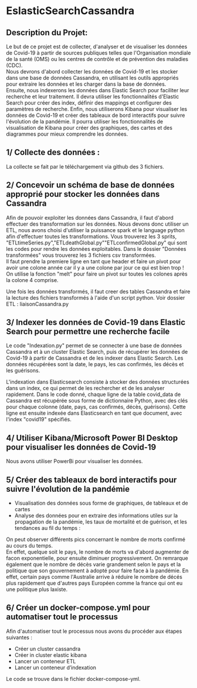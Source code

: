 # EslasticSearchCassandra  
## Description du Projet:  
Le but de ce projet est de collecter, d'analyser et de visualiser les données de Covid-19 à partir de
sources publiques telles que l'Organisation mondiale de la santé (OMS) ou les centres de contrôle et de
prévention des maladies (CDC).  
Nous devrons d'abord collecter les données de Covid-19 et les stocker dans une base de données
Cassandra, en utilisant les outils appropriés pour extraire les données et les charger dans la base de
données.  
Ensuite, nous indexerons les données dans Elastic Search pour faciliter leur recherche et leur
traitement. Il devra utiliser les fonctionnalités d'Elastic Search pour créer des index, définir des
mappings et configurer des paramètres de recherche.
Enfin, nous utiliserons Kibana pour visualiser les données de Covid-19 et créer des tableaux de
bord interactifs pour suivre l'évolution de la pandémie. Il pourra utiliser les fonctionnalités de
visualisation de Kibana pour créer des graphiques, des cartes et des diagrammes pour mieux
comprendre les données.

## 1/ Collecte des données :   
La collecte se fait par le téléchargement via github des 3 fichiers.  

## 2/ Concevoir un schéma de base de données approprié pour stocker les données dans Cassandra  
Afin de pouvoir exploiter les données dans Cassandra,  il faut d'abord effectuer des transformation sur les données. 
Nous devons donc utiliser un ETL, nous avons choisi d'utiliser la puissance spark et le language python afin d'effectuer toutes les transformations.
Vous trouverez les 3 sprits, "ETLtimeSeries.py","ETLdeathGlobal.py""ETLconfirmedGlobal.py" qui sont les codes pour rendre les données exploitables. Dans le dossier "Données transformées" vous trouverez les 3 fichiers csv transformées.  
Il faut prendre la premiere ligne en tant que header et faire un pivot pour avoir une colone année car il y a une colone par jour ce qui est bien trop !  
On utilise la fonction "melt" pour faire un pivot sur toutes les colones après la colone 4 comprise. 

Une fois les données transformés, il faut creer des tables Cassandra et faire la lecture des fichiers transformés à l'aide d'un script python. Voir dossier ETL : liaisonCassandra.py  


## 3/ Indexer les données de Covid-19 dans Elastic Search pour permettre une recherche facile  

Le code "Indexation.py" permet de se connecter à une base de données Cassandra et à un cluster Elastic Search, puis de récupérer les données de Covid-19 à partir de Cassandra et de les indexer dans Elastic Search. Les données récupérées sont la date, le pays, les cas confirmés, les décès et les guérisons.

L'indexation dans Elasticsearch consiste à stocker des données structurées dans un index, ce qui permet de les rechercher et de les analyser rapidement. Dans le code donné, chaque ligne de la table covid_data de Cassandra est récupérée sous forme de dictionnaire Python, avec des clés pour chaque colonne (date, pays, cas confirmés, décès, guérisons). Cette ligne est ensuite indexée dans Elasticsearch en tant que document, avec l'index "covid19" spécifiés. 


## 4/ Utiliser Kibana/Microsoft Power BI Desktop pour visualiser les données de Covid-19  
  Nous avons utiliser PowerBi pour visualiser les données.

## 5/ Créer des tableaux de bord interactifs pour suivre l'évolution de la pandémie  
* Visualisation des données sous forme de graphiques, de tableaux et de cartes
* Analyse des données pour en extraire des informations utiles sur la propagation de la
pandémie, les taux de mortalité et de guérison, et les tendances au fil du temps :  

On peut observer différents pics concernant le nombre de morts confirmé au cours du temps.   
En effet, quelque soit le pays, le nombre de morts va d'abord augmenter de facon exponentielle, pour ensuite diminuer progressivement. 
On remrarque également que le nombre de décès varie grandement selon le pays et la politique que son gouvernement à adopté pour faire face à la pandémie. 
En effet, certain pays comme l'Australie arrive à réduire le nombre de décés plus rapidement que d'autres pays Européen comme la france qui ont eu une politique plus laxiste. 

## 6/ Créer un docker-compose.yml pour automatiser tout le processus
Afin d'automatiser tout le processus nous avons du procéder aux étapes suivantes : 
* Créer un cluster cassandra
* Créer in cluster elastic kibana
* Lancer un conteneur ETL 
* Lancer un conteneur d’indexation  
  
Le code se trouve dans le fichier docker-compose-yml.
